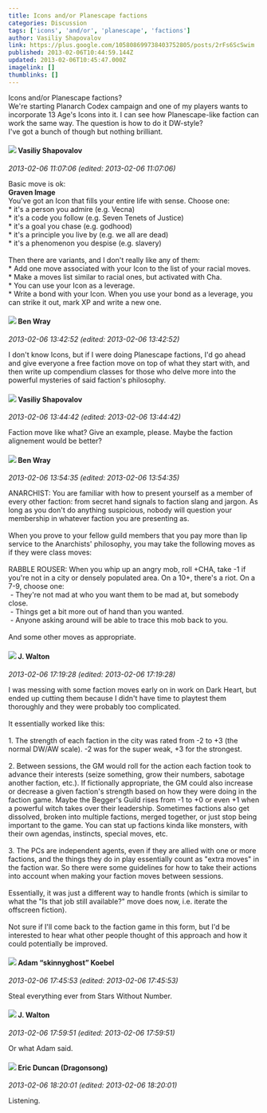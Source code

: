 ```yaml
---
title: Icons and/or Planescape factions
categories: Discussion
tags: ['icons', 'and/or', 'planescape', 'factions']
author: Vasiliy Shapovalov
link: https://plus.google.com/105808699738403752805/posts/2rFs6ScSwim
published: 2013-02-06T10:44:59.144Z
updated: 2013-02-06T10:45:47.000Z
imagelink: []
thumblinks: []
---
```


Icons and/or Planescape factions?<br />We&#39;re starting Planarch Codex campaign and one of my players wants to incorporate 13 Age&#39;s Icons into it. I can see how Planescape-like faction can work the same way. The question is how to do it DW-style? <br />I&#39;ve got a bunch of though but nothing brilliant.
<div id='comment z123jhsygmegdd1sf234sjdobkeoetlbi04'>
  <h4><img src='{{site.baseurl}}//images/avatars/105808699738403752805_photo.jpg'> Vasiliy Shapovalov</h4>
      <p><cite>2013-02-06 11:07:06 (edited: 2013-02-06 11:07:06)</cite></p>
        <p>Basic move is ok:<br /><b>Graven Image</b><br />You&#39;ve got an Icon that fills your entire life with sense. Choose one:<br />* it&#39;s a person you admire (e.g. Vecna)<br />* it&#39;s a code you follow (e.g. Seven Tenets of Justice)<br />* it&#39;s a goal you chase (e.g. godhood)<br />* it&#39;s a principle you live by (e.g. we all are dead)<br />* it&#39;s a phenomenon you despise (e.g. slavery)<br /><br />Then there are variants, and I don&#39;t really like any of them:<br />* Add one move associated with your Icon to the list of your racial moves.<br />* Make a moves list similar to racial ones, but activated with Cha.<br />* You can use your Icon as a leverage.<br />* Write a bond with your Icon. When you use your bond as a leverage, you can strike it out, mark XP and write a new one.</p>
</div>
        

<div id='comment z123jhsygmegdd1sf234sjdobkeoetlbi04'>
  <h4><img src='{{site.baseurl}}//images/avatars/117478240607286855024_photo.jpg'> Ben Wray</h4>
      <p><cite>2013-02-06 13:42:52 (edited: 2013-02-06 13:42:52)</cite></p>
        <p>I don&#39;t know Icons, but if I were doing Planescape factions, I&#39;d go ahead and give everyone a free faction move on top of what they start with, and then write up compendium classes for those who delve more into the powerful mysteries of said faction&#39;s philosophy.</p>
</div>
        

<div id='comment z123jhsygmegdd1sf234sjdobkeoetlbi04'>
  <h4><img src='{{site.baseurl}}//images/avatars/105808699738403752805_photo.jpg'> Vasiliy Shapovalov</h4>
      <p><cite>2013-02-06 13:44:42 (edited: 2013-02-06 13:44:42)</cite></p>
        <p>Faction move like what? Give an example, please. Maybe the faction alignement would be better?</p>
</div>
        

<div id='comment z123jhsygmegdd1sf234sjdobkeoetlbi04'>
  <h4><img src='{{site.baseurl}}//images/avatars/117478240607286855024_photo.jpg'> Ben Wray</h4>
      <p><cite>2013-02-06 13:54:35 (edited: 2013-02-06 13:54:35)</cite></p>
        <p>ANARCHIST: You are familiar with how to present yourself as a member of every other faction: from secret hand signals to faction slang and jargon. As long as you don&#39;t do anything suspicious, nobody will question your membership in whatever faction you are presenting as.<br /><br />When you prove to your fellow guild members that you pay more than lip service to the Anarchists&#39; philosophy, you may take the following moves as if they were class moves:<br /><br />RABBLE ROUSER: When you whip up an angry mob, roll +CHA, take -1 if you&#39;re not in a city or densely populated area. On a 10+, there&#39;s a riot. On a 7-9, choose one:<br /> - They&#39;re not mad at who you want them to be mad at, but somebody close.<br /> - Things get a bit more out of hand than you wanted.<br /> - Anyone asking around will be able to trace this mob back to you.<br /><br />And some other moves as appropriate.</p>
</div>
        

<div id='comment z123jhsygmegdd1sf234sjdobkeoetlbi04'>
  <h4><img src='{{site.baseurl}}//images/avatars/111694100408744715863_photo.jpg'> J. Walton</h4>
      <p><cite>2013-02-06 17:19:28 (edited: 2013-02-06 17:19:28)</cite></p>
        <p>I was messing with some faction moves early on in work on Dark Heart, but ended up cutting them because I didn&#39;t have time to playtest them thoroughly and they were probably too complicated.<br /><br />It essentially worked like this:<br /><br />1. The strength of each faction in the city was rated from -2 to +3 (the normal DW/AW scale). -2 was for the super weak, +3 for the strongest.<br /><br />2. Between sessions, the GM would roll for the action each faction took to advance their interests (seize something, grow their numbers, sabotage another faction, etc.). If fictionally appropriate, the GM could also increase or decrease a given faction&#39;s strength based on how they were doing in the faction game. Maybe the Begger&#39;s Guild rises from -1 to +0 or even +1 when a powerful witch takes over their leadership. Sometimes factions also get dissolved, broken into multiple factions, merged together, or just stop being important to the game. You can stat up factions kinda like monsters, with their own agendas, instincts, special moves, etc.<br /><br />3. The PCs are independent agents, even if they are allied with one or more factions, and the things they do in play essentially count as &quot;extra moves&quot; in the faction war. So there were some guidelines for how to take their actions into account when making your faction moves between sessions.<br /><br />Essentially, it was just a different way to handle fronts (which is similar to what the &quot;Is that job still available?&quot; move does now, i.e. iterate the offscreen fiction).<br /><br />Not sure if I&#39;ll come back to the faction game in this form, but I&#39;d be interested to hear what other people thought of this approach and how it could potentially be improved.</p>
</div>
        

<div id='comment z123jhsygmegdd1sf234sjdobkeoetlbi04'>
  <h4><img src='{{site.baseurl}}//images/avatars/112484087750169360510_photo.jpg'> Adam “skinnyghost” Koebel</h4>
      <p><cite>2013-02-06 17:45:53 (edited: 2013-02-06 17:45:53)</cite></p>
        <p>Steal everything ever from Stars Without Number.</p>
</div>
        

<div id='comment z123jhsygmegdd1sf234sjdobkeoetlbi04'>
  <h4><img src='{{site.baseurl}}//images/avatars/111694100408744715863_photo.jpg'> J. Walton</h4>
      <p><cite>2013-02-06 17:59:51 (edited: 2013-02-06 17:59:51)</cite></p>
        <p>Or what Adam said.</p>
</div>
        

<div id='comment z123jhsygmegdd1sf234sjdobkeoetlbi04'>
  <h4><img src='{{site.baseurl}}//images/avatars/109931133667795594746_photo.jpg'> Eric Duncan (Dragonsong)</h4>
      <p><cite>2013-02-06 18:20:01 (edited: 2013-02-06 18:20:01)</cite></p>
        <p>Listening.</p>
</div>
        
